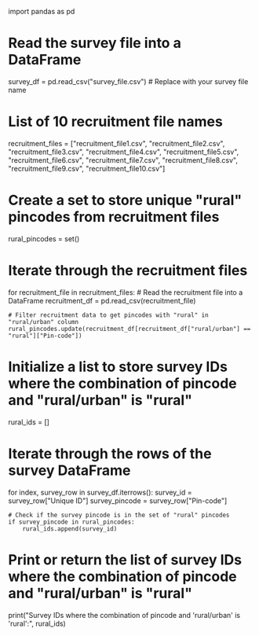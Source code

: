 import pandas as pd

# Read the survey file into a DataFrame
survey_df = pd.read_csv("survey_file.csv")  # Replace with your survey file name

# List of 10 recruitment file names
recruitment_files = ["recruitment_file1.csv", "recruitment_file2.csv", "recruitment_file3.csv", "recruitment_file4.csv", "recruitment_file5.csv",
             "recruitment_file6.csv", "recruitment_file7.csv", "recruitment_file8.csv", "recruitment_file9.csv", "recruitment_file10.csv"]

# Create a set to store unique "rural" pincodes from recruitment files
rural_pincodes = set()

# Iterate through the recruitment files
for recruitment_file in recruitment_files:
    # Read the recruitment file into a DataFrame
    recruitment_df = pd.read_csv(recruitment_file)
    
    # Filter recruitment data to get pincodes with "rural" in "rural/urban" column
    rural_pincodes.update(recruitment_df[recruitment_df["rural/urban"] == "rural"]["Pin-code"])

# Initialize a list to store survey IDs where the combination of pincode and "rural/urban" is "rural"
rural_ids = []

# Iterate through the rows of the survey DataFrame
for index, survey_row in survey_df.iterrows():
    survey_id = survey_row["Unique ID"]
    survey_pincode = survey_row["Pin-code"]
    
    # Check if the survey pincode is in the set of "rural" pincodes
    if survey_pincode in rural_pincodes:
        rural_ids.append(survey_id)

# Print or return the list of survey IDs where the combination of pincode and "rural/urban" is "rural"
print("Survey IDs where the combination of pincode and 'rural/urban' is 'rural':", rural_ids)
